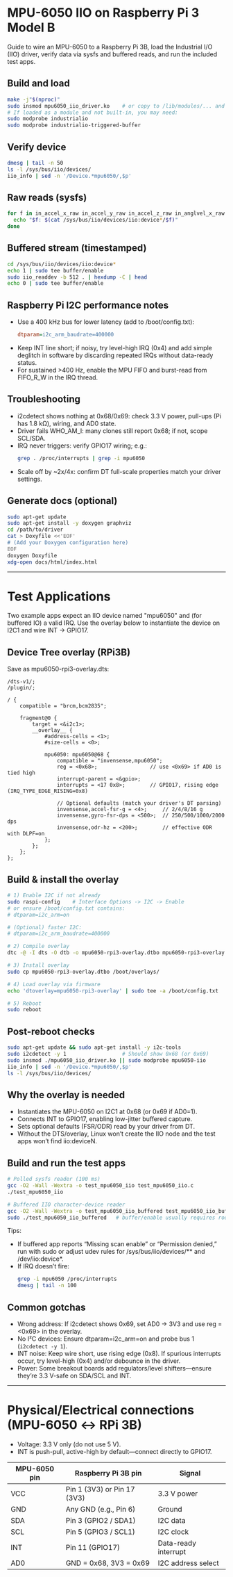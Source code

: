 # MPU-6050 IIO on Raspberry Pi 3 Model B

Guide to wire an MPU-6050 to a Raspberry Pi 3B, load the Industrial I/O (IIO) driver, verify data via sysfs and buffered reads, and run the included test apps.

## Build and load

```sh
make -j"$(nproc)"
sudo insmod mpu6050_iio_driver.ko    # or copy to /lib/modules/... and run depmod
# If loaded as a module and not built-in, you may need:
sudo modprobe industrialio
sudo modprobe industrialio-triggered-buffer
```

## Verify device

```sh
dmesg | tail -n 50
ls -l /sys/bus/iio/devices/
iio_info | sed -n '/Device.*mpu6050/,$p'
```

## Raw reads (sysfs)

```sh
for f in in_accel_x_raw in_accel_y_raw in_accel_z_raw in_anglvel_x_raw in_temp_raw; do
  echo "$f: $(cat /sys/bus/iio/devices/iio:device*/$f)"
done
```

## Buffered stream (timestamped)

```sh
cd /sys/bus/iio/devices/iio:device*
echo 1 | sudo tee buffer/enable
sudo iio_readdev -b 512 . | hexdump -C | head
echo 0 | sudo tee buffer/enable
```

## Raspberry Pi I2C performance notes

- Use a 400 kHz bus for lower latency (add to /boot/config.txt):
  ```ini
  dtparam=i2c_arm_baudrate=400000
  ```
- Keep INT line short; if noisy, try level-high IRQ (0x4) and add simple deglitch in software by discarding repeated IRQs without data-ready status.
- For sustained >400 Hz, enable the MPU FIFO and burst-read from FIFO_R_W in the IRQ thread.

## Troubleshooting

- i2cdetect shows nothing at 0x68/0x69: check 3.3 V power, pull-ups (Pi has 1.8 kΩ), wiring, and AD0 state.
- Driver fails WHO_AM_I: many clones still report 0x68; if not, scope SCL/SDA.
- IRQ never triggers: verify GPIO17 wiring; e.g.:
  ```sh
  grep . /proc/interrupts | grep -i mpu6050
  ```
- Scale off by ~2x/4x: confirm DT full-scale properties match your driver settings.

## Generate docs (optional)

```sh
sudo apt-get update
sudo apt-get install -y doxygen graphviz
cd /path/to/driver
cat > Doxyfile <<'EOF'
# (Add your Doxygen configuration here)
EOF
doxygen Doxyfile
xdg-open docs/html/index.html
```

---

# Test Applications

Two example apps expect an IIO device named "mpu6050" and (for buffered IO) a valid IRQ. Use the overlay below to instantiate the device on I2C1 and wire INT → GPIO17.

## Device Tree overlay (RPi3B)

Save as mpu6050-rpi3-overlay.dts:

```dts
/dts-v1/;
/plugin/;

/ {
    compatible = "brcm,bcm2835";

    fragment@0 {
        target = <&i2c1>;
        __overlay__ {
            #address-cells = <1>;
            #size-cells = <0>;

            mpu6050: mpu6050@68 {
                compatible = "invensense,mpu6050";
                reg = <0x68>;                 // use <0x69> if AD0 is tied high
                interrupt-parent = <&gpio>;
                interrupts = <17 0x8>;        // GPIO17, rising edge (IRQ_TYPE_EDGE_RISING=0x8)

                // Optional defaults (match your driver's DT parsing)
                invensense,accel-fsr-g = <4>;     // 2/4/8/16 g
                invensense,gyro-fsr-dps = <500>;  // 250/500/1000/2000 dps
                invensense,odr-hz = <200>;        // effective ODR with DLPF=on
            };
        };
    };
};
```

## Build & install the overlay

```sh
# 1) Enable I2C if not already
sudo raspi-config    # Interface Options -> I2C -> Enable
# or ensure /boot/config.txt contains:
# dtparam=i2c_arm=on

# (Optional) faster I2C:
# dtparam=i2c_arm_baudrate=400000

# 2) Compile overlay
dtc -@ -I dts -O dtb -o mpu6050-rpi3-overlay.dtbo mpu6050-rpi3-overlay.dts

# 3) Install overlay
sudo cp mpu6050-rpi3-overlay.dtbo /boot/overlays/

# 4) Load overlay via firmware
echo 'dtoverlay=mpu6050-rpi3-overlay' | sudo tee -a /boot/config.txt

# 5) Reboot
sudo reboot
```

## Post-reboot checks

```sh
sudo apt-get update && sudo apt-get install -y i2c-tools
sudo i2cdetect -y 1                  # Should show 0x68 (or 0x69)
sudo insmod ./mpu6050_iio_driver.ko || sudo modprobe mpu6050-iio
iio_info | sed -n '/Device.*mpu6050/,$p'
ls -l /sys/bus/iio/devices/
```

## Why the overlay is needed

- Instantiates the MPU-6050 on I2C1 at 0x68 (or 0x69 if AD0=1).
- Connects INT to GPIO17, enabling low-jitter buffered capture.
- Sets optional defaults (FSR/ODR) read by your driver from DT.
- Without the DTS/overlay, Linux won’t create the IIO node and the test apps won’t find iio:deviceN.

## Build and run the test apps

```sh
# Polled sysfs reader (100 ms)
gcc -O2 -Wall -Wextra -o test_mpu6050_iio test_mpu6050_iio.c
./test_mpu6050_iio

# Buffered IIO character-device reader
gcc -O2 -Wall -Wextra -o test_mpu6050_iio_buffered test_mpu6050_iio_buffered.c
sudo ./test_mpu6050_iio_buffered   # buffer/enable usually requires root
```

Tips:
- If buffered app reports “Missing scan enable” or “Permission denied,” run with sudo or adjust udev rules for /sys/bus/iio/devices/** and /dev/iio:device*.
- If IRQ doesn’t fire:
  ```sh
  grep -i mpu6050 /proc/interrupts
  dmesg | tail -n 100
  ```

## Common gotchas

- Wrong address: If i2cdetect shows 0x69, set AD0 → 3V3 and use reg = <0x69> in the overlay.
- No I²C devices: Ensure dtparam=i2c_arm=on and probe bus 1 (`i2cdetect -y 1`).
- INT noise: Keep wire short, use rising edge (0x8). If spurious interrupts occur, try level-high (0x4) and/or debounce in the driver.
- Power: Some breakout boards add regulators/level shifters—ensure they’re 3.3 V-safe on SDA/SCL and INT.

---

# Physical/Electrical connections (MPU-6050 ↔ RPi 3B)

- Voltage: 3.3 V only (do not use 5 V).
- INT is push-pull, active-high by default—connect directly to GPIO17.

| MPU-6050 pin | Raspberry Pi 3B pin           | Signal               |
|--------------|-------------------------------|----------------------|
| VCC          | Pin 1 (3V3) or Pin 17 (3V3)   | 3.3 V power          |
| GND          | Any GND (e.g., Pin 6)         | Ground               |
| SDA          | Pin 3 (GPIO2 / SDA1)          | I2C data             |
| SCL          | Pin 5 (GPIO3 / SCL1)          | I2C clock            |
| INT          | Pin 11 (GPIO17)               | Data-ready interrupt |
| AD0          | GND = 0x68, 3V3 = 0x69        | I2C address select   |